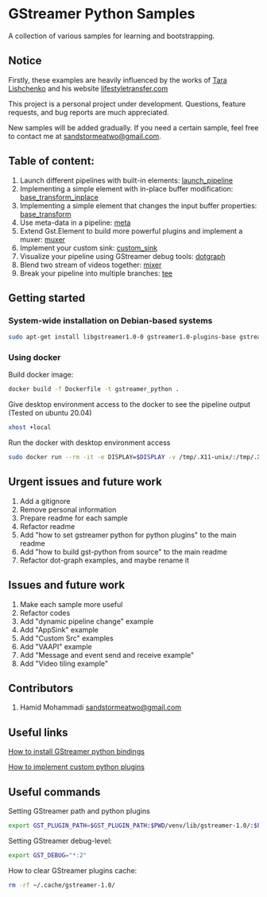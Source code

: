 # GStreamer Python Samples

A collection of various samples for learning and bootstrapping.

## Notice

Firstly, these examples are heavily influenced by the works of [Tara Lishchenko](https://www.linkedin.com/in/taras-lishchenko) and his website [lifestyletransfer.com](http://lifestyletransfer.com/)

This project is a personal project under development. Questions, feature requests, and bug reports are much appreciated.

New samples will be added gradually. If you need a certain sample, feel free to contact me at <sandstormeatwo@gmail.com>.

## Table of content:
1. Launch different pipelines with built-in elements: [launch_pipeline](launch_pipeline)
2. Implementing a simple element with in-place buffer modification: [base_transform_inplace](base_transform_inplace)
3. Implementing a simple element that changes the input buffer properties: [base_transform](base_transform)
4. Use meta-data in a pipeline: [meta](meta)
5. Extend Gst.Element to build more powerful plugins and implement a muxer: [muxer](muxer)
6. Implement your custom sink: [custom_sink](custom_sink)
7. Visualize your pipeline using GStreamer debug tools: [dotgraph](dotgraph)
8. Blend two stream of videos together: [mixer](mixer)
9. Break your pipeline into multiple branches: [tee](tee)


## Getting started

### System-wide installation on Debian-based systems

```bash
sudo apt-get install libgstreamer1.0-0 gstreamer1.0-plugins-base gstreamer1.0-plugins-good gstreamer1.0-plugins-bad gstreamer1.0-plugins-ugly gstreamer1.0-libav gstreamer1.0-doc gstreamer1.0-tools gstreamer1.0-x gstreamer1.0-alsa gstreamer1.0-gl gstreamer1.0-gtk3 gstreamer1.0-qt5 gstreamer1.0-pulseaudio
```


### Using docker

Build docker image:

```bash
docker build -f Dockerfile -t gstreamer_python .
```

Give desktop environment access to the docker to see the pipeline output (Tested on ubuntu 20.04)

```bash
xhost +local
```

Run the docker with desktop environment access

```bash
sudo docker run --rm -it -e DISPLAY=$DISPLAY -v /tmp/.X11-unix/:/tmp/.X11-unix gstreamer:python /bin/bash
```


## Urgent issues and future work
1. Add a gitignore
2. Remove personal information
3. Prepare readme for each sample
4. Refactor readme
5. Add "how to set gstreamer python for python plugins" to the main readme
6. Add "how to build gst-python from source" to the main readme
7. Refactor dot-graph examples, and maybe rename it


## Issues and future work
1. Make each sample more useful
2. Refactor codes
3. Add "dynamic pipeline change" example
4. Add "AppSink" example
5. Add "Custom Src" examples
6. Add "VAAPI" example
7. Add "Message and event send and receive example"
8. Add "Video tiling example"


## Contributors

1. Hamid Mohammadi <sandstormeatwo@gmail.com>


## Useful links

[How to install GStreamer python bindings](http://lifestyletransfer.com/how-to-install-gstreamer-python-bindings/)

[How to implement custom python plugins](http://lifestyletransfer.com/how-to-write-gstreamer-plugin-with-python/)


## Useful commands

Setting GStreamer path and python plugins

```bash
export GST_PLUGIN_PATH=$GST_PLUGIN_PATH:$PWD/venv/lib/gstreamer-1.0/:$PWD/gst/
```

Setting GStreamer debug-level:

```bash
export GST_DEBUG="*:2"
```

How to clear GStreamer plugins cache:

```bash
rm -rf ~/.cache/gstreamer-1.0/
```
